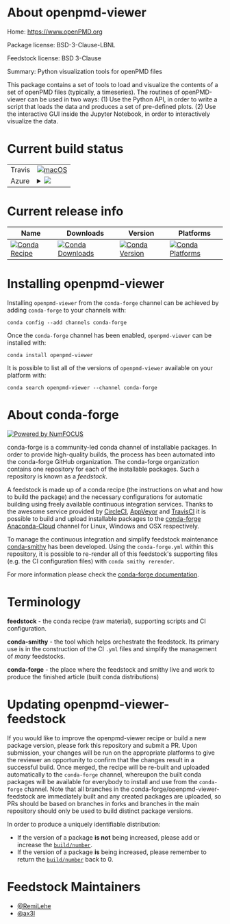 About openpmd-viewer
====================

Home: https://www.openPMD.org

Package license: BSD-3-Clause-LBNL

Feedstock license: BSD 3-Clause

Summary: Python visualization tools for openPMD files

This package contains a set of tools to load and visualize the
contents of a set of openPMD files (typically, a timeseries).
The routines of openPMD-viewer can be used in two ways:
(1) Use the Python API, in order to write a script that loads
    the data and produces a set of pre-defined plots.
(2) Use the interactive GUI inside the Jupyter Notebook, in
    order to interactively visualize the data.


Current build status
====================


<table><tr>
    <td>Travis</td>
    <td>
      <a href="https://travis-ci.com/conda-forge/openpmd-viewer-feedstock">
        <img alt="macOS" src="https://img.shields.io/travis/com/conda-forge/openpmd-viewer-feedstock/master.svg?label=macOS">
      </a>
    </td>
  </tr>
    
  <tr>
    <td>Azure</td>
    <td>
      <details>
        <summary>
          <a href="https://dev.azure.com/conda-forge/feedstock-builds/_build/latest?definitionId=9009&branchName=master">
            <img src="https://dev.azure.com/conda-forge/feedstock-builds/_apis/build/status/openpmd-viewer-feedstock?branchName=master">
          </a>
        </summary>
        <table>
          <thead><tr><th>Variant</th><th>Status</th></tr></thead>
          <tbody><tr>
              <td>linux_ppc64le_python3.6</td>
              <td>
                <a href="https://dev.azure.com/conda-forge/feedstock-builds/_build/latest?definitionId=9009&branchName=master">
                  <img src="https://dev.azure.com/conda-forge/feedstock-builds/_apis/build/status/openpmd-viewer-feedstock?branchName=master&jobName=linux&configuration=linux_ppc64le_python3.6" alt="variant">
                </a>
              </td>
            </tr><tr>
              <td>linux_ppc64le_python3.7</td>
              <td>
                <a href="https://dev.azure.com/conda-forge/feedstock-builds/_build/latest?definitionId=9009&branchName=master">
                  <img src="https://dev.azure.com/conda-forge/feedstock-builds/_apis/build/status/openpmd-viewer-feedstock?branchName=master&jobName=linux&configuration=linux_ppc64le_python3.7" alt="variant">
                </a>
              </td>
            </tr><tr>
              <td>linux_ppc64le_python3.8</td>
              <td>
                <a href="https://dev.azure.com/conda-forge/feedstock-builds/_build/latest?definitionId=9009&branchName=master">
                  <img src="https://dev.azure.com/conda-forge/feedstock-builds/_apis/build/status/openpmd-viewer-feedstock?branchName=master&jobName=linux&configuration=linux_ppc64le_python3.8" alt="variant">
                </a>
              </td>
            </tr><tr>
              <td>linux_python2.7</td>
              <td>
                <a href="https://dev.azure.com/conda-forge/feedstock-builds/_build/latest?definitionId=9009&branchName=master">
                  <img src="https://dev.azure.com/conda-forge/feedstock-builds/_apis/build/status/openpmd-viewer-feedstock?branchName=master&jobName=linux&configuration=linux_python2.7" alt="variant">
                </a>
              </td>
            </tr><tr>
              <td>linux_python3.6</td>
              <td>
                <a href="https://dev.azure.com/conda-forge/feedstock-builds/_build/latest?definitionId=9009&branchName=master">
                  <img src="https://dev.azure.com/conda-forge/feedstock-builds/_apis/build/status/openpmd-viewer-feedstock?branchName=master&jobName=linux&configuration=linux_python3.6" alt="variant">
                </a>
              </td>
            </tr><tr>
              <td>linux_python3.7</td>
              <td>
                <a href="https://dev.azure.com/conda-forge/feedstock-builds/_build/latest?definitionId=9009&branchName=master">
                  <img src="https://dev.azure.com/conda-forge/feedstock-builds/_apis/build/status/openpmd-viewer-feedstock?branchName=master&jobName=linux&configuration=linux_python3.7" alt="variant">
                </a>
              </td>
            </tr><tr>
              <td>linux_python3.8</td>
              <td>
                <a href="https://dev.azure.com/conda-forge/feedstock-builds/_build/latest?definitionId=9009&branchName=master">
                  <img src="https://dev.azure.com/conda-forge/feedstock-builds/_apis/build/status/openpmd-viewer-feedstock?branchName=master&jobName=linux&configuration=linux_python3.8" alt="variant">
                </a>
              </td>
            </tr><tr>
              <td>osx_python2.7</td>
              <td>
                <a href="https://dev.azure.com/conda-forge/feedstock-builds/_build/latest?definitionId=9009&branchName=master">
                  <img src="https://dev.azure.com/conda-forge/feedstock-builds/_apis/build/status/openpmd-viewer-feedstock?branchName=master&jobName=osx&configuration=osx_python2.7" alt="variant">
                </a>
              </td>
            </tr><tr>
              <td>osx_python3.6</td>
              <td>
                <a href="https://dev.azure.com/conda-forge/feedstock-builds/_build/latest?definitionId=9009&branchName=master">
                  <img src="https://dev.azure.com/conda-forge/feedstock-builds/_apis/build/status/openpmd-viewer-feedstock?branchName=master&jobName=osx&configuration=osx_python3.6" alt="variant">
                </a>
              </td>
            </tr><tr>
              <td>osx_python3.7</td>
              <td>
                <a href="https://dev.azure.com/conda-forge/feedstock-builds/_build/latest?definitionId=9009&branchName=master">
                  <img src="https://dev.azure.com/conda-forge/feedstock-builds/_apis/build/status/openpmd-viewer-feedstock?branchName=master&jobName=osx&configuration=osx_python3.7" alt="variant">
                </a>
              </td>
            </tr><tr>
              <td>osx_python3.8</td>
              <td>
                <a href="https://dev.azure.com/conda-forge/feedstock-builds/_build/latest?definitionId=9009&branchName=master">
                  <img src="https://dev.azure.com/conda-forge/feedstock-builds/_apis/build/status/openpmd-viewer-feedstock?branchName=master&jobName=osx&configuration=osx_python3.8" alt="variant">
                </a>
              </td>
            </tr><tr>
              <td>win_c_compilervs2008python2.7</td>
              <td>
                <a href="https://dev.azure.com/conda-forge/feedstock-builds/_build/latest?definitionId=9009&branchName=master">
                  <img src="https://dev.azure.com/conda-forge/feedstock-builds/_apis/build/status/openpmd-viewer-feedstock?branchName=master&jobName=win&configuration=win_c_compilervs2008python2.7" alt="variant">
                </a>
              </td>
            </tr><tr>
              <td>win_c_compilervs2015python3.6</td>
              <td>
                <a href="https://dev.azure.com/conda-forge/feedstock-builds/_build/latest?definitionId=9009&branchName=master">
                  <img src="https://dev.azure.com/conda-forge/feedstock-builds/_apis/build/status/openpmd-viewer-feedstock?branchName=master&jobName=win&configuration=win_c_compilervs2015python3.6" alt="variant">
                </a>
              </td>
            </tr><tr>
              <td>win_c_compilervs2015python3.7</td>
              <td>
                <a href="https://dev.azure.com/conda-forge/feedstock-builds/_build/latest?definitionId=9009&branchName=master">
                  <img src="https://dev.azure.com/conda-forge/feedstock-builds/_apis/build/status/openpmd-viewer-feedstock?branchName=master&jobName=win&configuration=win_c_compilervs2015python3.7" alt="variant">
                </a>
              </td>
            </tr><tr>
              <td>win_c_compilervs2015python3.8</td>
              <td>
                <a href="https://dev.azure.com/conda-forge/feedstock-builds/_build/latest?definitionId=9009&branchName=master">
                  <img src="https://dev.azure.com/conda-forge/feedstock-builds/_apis/build/status/openpmd-viewer-feedstock?branchName=master&jobName=win&configuration=win_c_compilervs2015python3.8" alt="variant">
                </a>
              </td>
            </tr>
          </tbody>
        </table>
      </details>
    </td>
  </tr>
</table>

Current release info
====================

| Name | Downloads | Version | Platforms |
| --- | --- | --- | --- |
| [![Conda Recipe](https://img.shields.io/badge/recipe-openpmd--viewer-green.svg)](https://anaconda.org/conda-forge/openpmd-viewer) | [![Conda Downloads](https://img.shields.io/conda/dn/conda-forge/openpmd-viewer.svg)](https://anaconda.org/conda-forge/openpmd-viewer) | [![Conda Version](https://img.shields.io/conda/vn/conda-forge/openpmd-viewer.svg)](https://anaconda.org/conda-forge/openpmd-viewer) | [![Conda Platforms](https://img.shields.io/conda/pn/conda-forge/openpmd-viewer.svg)](https://anaconda.org/conda-forge/openpmd-viewer) |

Installing openpmd-viewer
=========================

Installing `openpmd-viewer` from the `conda-forge` channel can be achieved by adding `conda-forge` to your channels with:

```
conda config --add channels conda-forge
```

Once the `conda-forge` channel has been enabled, `openpmd-viewer` can be installed with:

```
conda install openpmd-viewer
```

It is possible to list all of the versions of `openpmd-viewer` available on your platform with:

```
conda search openpmd-viewer --channel conda-forge
```


About conda-forge
=================

[![Powered by NumFOCUS](https://img.shields.io/badge/powered%20by-NumFOCUS-orange.svg?style=flat&colorA=E1523D&colorB=007D8A)](http://numfocus.org)

conda-forge is a community-led conda channel of installable packages.
In order to provide high-quality builds, the process has been automated into the
conda-forge GitHub organization. The conda-forge organization contains one repository
for each of the installable packages. Such a repository is known as a *feedstock*.

A feedstock is made up of a conda recipe (the instructions on what and how to build
the package) and the necessary configurations for automatic building using freely
available continuous integration services. Thanks to the awesome service provided by
[CircleCI](https://circleci.com/), [AppVeyor](https://www.appveyor.com/)
and [TravisCI](https://travis-ci.com/) it is possible to build and upload installable
packages to the [conda-forge](https://anaconda.org/conda-forge)
[Anaconda-Cloud](https://anaconda.org/) channel for Linux, Windows and OSX respectively.

To manage the continuous integration and simplify feedstock maintenance
[conda-smithy](https://github.com/conda-forge/conda-smithy) has been developed.
Using the ``conda-forge.yml`` within this repository, it is possible to re-render all of
this feedstock's supporting files (e.g. the CI configuration files) with ``conda smithy rerender``.

For more information please check the [conda-forge documentation](https://conda-forge.org/docs/).

Terminology
===========

**feedstock** - the conda recipe (raw material), supporting scripts and CI configuration.

**conda-smithy** - the tool which helps orchestrate the feedstock.
                   Its primary use is in the construction of the CI ``.yml`` files
                   and simplify the management of *many* feedstocks.

**conda-forge** - the place where the feedstock and smithy live and work to
                  produce the finished article (built conda distributions)


Updating openpmd-viewer-feedstock
=================================

If you would like to improve the openpmd-viewer recipe or build a new
package version, please fork this repository and submit a PR. Upon submission,
your changes will be run on the appropriate platforms to give the reviewer an
opportunity to confirm that the changes result in a successful build. Once
merged, the recipe will be re-built and uploaded automatically to the
`conda-forge` channel, whereupon the built conda packages will be available for
everybody to install and use from the `conda-forge` channel.
Note that all branches in the conda-forge/openpmd-viewer-feedstock are
immediately built and any created packages are uploaded, so PRs should be based
on branches in forks and branches in the main repository should only be used to
build distinct package versions.

In order to produce a uniquely identifiable distribution:
 * If the version of a package **is not** being increased, please add or increase
   the [``build/number``](https://conda.io/docs/user-guide/tasks/build-packages/define-metadata.html#build-number-and-string).
 * If the version of a package **is** being increased, please remember to return
   the [``build/number``](https://conda.io/docs/user-guide/tasks/build-packages/define-metadata.html#build-number-and-string)
   back to 0.

Feedstock Maintainers
=====================

* [@RemiLehe](https://github.com/RemiLehe/)
* [@ax3l](https://github.com/ax3l/)

